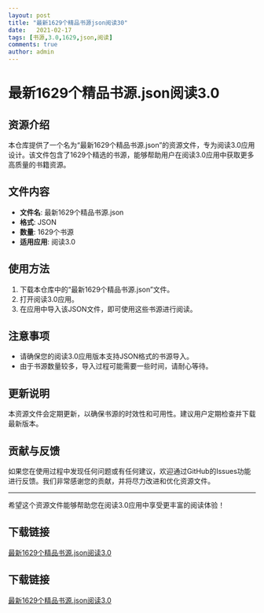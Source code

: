 ```yaml
---
layout: post
title: "最新1629个精品书源json阅读30"
date:   2021-02-17
tags: [书源,3.0,1629,json,阅读]
comments: true
author: admin
---
```

# 最新1629个精品书源.json阅读3.0

## 资源介绍

本仓库提供了一个名为“最新1629个精品书源.json”的资源文件，专为阅读3.0应用设计。该文件包含了1629个精选的书源，能够帮助用户在阅读3.0应用中获取更多高质量的书籍资源。

## 文件内容

- **文件名**: 最新1629个精品书源.json
- **格式**: JSON
- **数量**: 1629个书源
- **适用应用**: 阅读3.0

## 使用方法

1. 下载本仓库中的“最新1629个精品书源.json”文件。
2. 打开阅读3.0应用。
3. 在应用中导入该JSON文件，即可使用这些书源进行阅读。

## 注意事项

- 请确保您的阅读3.0应用版本支持JSON格式的书源导入。
- 由于书源数量较多，导入过程可能需要一些时间，请耐心等待。

## 更新说明

本资源文件会定期更新，以确保书源的时效性和可用性。建议用户定期检查并下载最新版本。

## 贡献与反馈

如果您在使用过程中发现任何问题或有任何建议，欢迎通过GitHub的Issues功能进行反馈。我们非常感谢您的贡献，并将尽力改进和优化资源文件。

---

希望这个资源文件能够帮助您在阅读3.0应用中享受更丰富的阅读体验！

## 下载链接

[最新1629个精品书源.json阅读3.0](https://pan.quark.cn/s/d2453268db23)

## 下载链接

[最新1629个精品书源.json阅读3.0](https://pan.quark.cn/s/4db859982574)